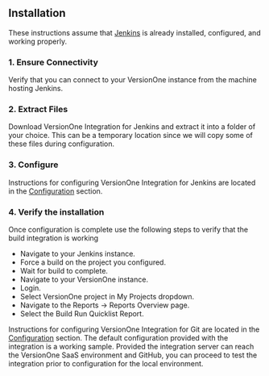 ## Installation

These instructions assume that [Jenkins](http://jenkins-ci.org/) is already installed, configured, and working properly.

### 1. Ensure Connectivity

Verify that you can connect to your VersionOne instance from the machine hosting Jenkins.

### 2. Extract Files

Download VersionOne Integration for Jenkins and extract it into a folder of your choice. This can be a temporary location since we will copy some of these files during configuration.

### 3. Configure

Instructions for configuring VersionOne Integration for Jenkins are located in the [Configuration](configuration.html) section.

### 4. Verify the installation

Once configuration is complete use the following steps to verify that the build integration is working

* Navigate to your Jenkins instance.
* Force a build on the project you configured.
* Wait for build to complete.
* Navigate to your VersionOne instance.
* Login.
* Select VersionOne project in My Projects dropdown.
* Navigate to the Reports -> Reports Overview page.
* Select the Build Run Quicklist Report.

Instructions for configuring VersionOne Integration for Git are located in the [Configuration](configuration.html) section. The default configuration provided with the integration is a working sample. Provided the integration server can reach the VersionOne SaaS environment and GitHub, you can proceed to test the integration prior to configuration for the local environment.
